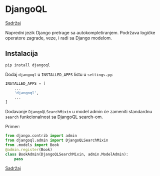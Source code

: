 
# DjangoQL

[Sadržaj](00_sadrzaj.md)

Napredni jezik Django pretrage sa autokompletiranjem. Podržava logičke operatore zagrade, veze, i radi sa Django modelom.

## Instalacija

```shell
pip install djangoql
```

Dodaj `djangoql` u `INSTALLED_APPS` listu u `settings.py`:

```py
INSTALLED_APPS = [
    ...
    'djangoql',
    ...
]
```

Dodavanje `DjangoQLSearchMixin` u model admin će zameniti standardnu `search` funkcionalnost sa DjangoQL search-om.

Primer:

```py
from django.contrib import admin
from djangoql.admin import DjangoQLSearchMixin
from .models import Book
@admin.register(Book)
class BookAdmin(DjangoQLSearchMixin, admin.ModelAdmin):
    pass
```

[Sadržaj](00_sadrzaj.md)
